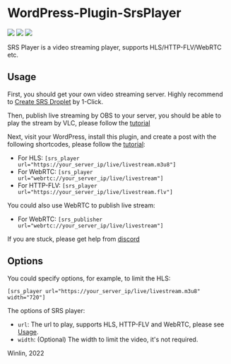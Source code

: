 # WordPress-Plugin-SrsPlayer

[![](https://img.shields.io/twitter/follow/srs_server?style=social)](https://twitter.com/srs_server)
[![](https://badgen.net/discord/members/UWHTZf9mPP)](https://discord.gg/UWHTZf9mPP)
[![](https://ossrs.net/wiki/images/do-btn-srs-125x20.svg)](https://cloud.digitalocean.com/droplets/new?appId=104916642&size=s-1vcpu-1gb&region=sgp1&image=ossrs-srs&type=applications)

SRS Player is a video streaming player, supports HLS/HTTP-FLV/WebRTC etc.

## Usage

First, you should get your own video streaming server. Highly recommend to [Create SRS Droplet](https://cloud.digitalocean.com/droplets/new?appId=104916642&size=s-1vcpu-1gb&region=sgp1&image=ossrs-srs&type=applications)
by 1-Click.

Then, publish live streaming by OBS to your server, you should be able to play the stream by VLC, please follow the 
[tutorial](https://ossrs.medium.com/how-to-setup-a-video-streaming-service-by-1-click-e9fe6f314ac6)

Next, visit your WordPress, install this plugin, and create a post with the following shortcodes, please follow the 
[tutorial](https://blog.ossrs.io/publish-your-srs-livestream-through-wordpress-ec18dfae7d6f):

* For HLS: `[srs_player url="https://your_server_ip/live/livestream.m3u8"]`
* For WebRTC: `[srs_player url="webrtc://your_server_ip/live/livestream"]`
* For HTTP-FLV: `[srs_player url="https://your_server_ip/live/livestream.flv"]`

You could also use WebRTC to publish live stream:

* For WebRTC: `[srs_publisher url="webrtc://your_server_ip/live/livestream"]`

If you are stuck, please get help from [discord](https://discord.gg/yZ4BnPmHAd)

## Options

You could specify options, for example, to limit the HLS:

```text
[srs_player url="https://your_server_ip/live/livestream.m3u8" width="720"]
```

The options of SRS player:

* `url`: The url to play, supports HLS, HTTP-FLV and WebRTC, please see [Usage](#usage).
* `width`: (Optional) The width to limit the video, it's not required.


Winlin, 2022
